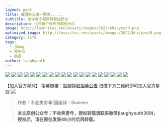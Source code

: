 ```yaml
---
layout: post
title: 被困办公室一整晚......
subtitle: 也许每个程序员都经历过
description: 也许每个程序员都经历过
image: http://favorites.ren/assets/images/2022/bhx/yzw/0.png
optimized_image: http://favorites.ren/assets/images/2022/bhx/yzw/0.png
category: life
tags:
  - 找bug
  - 程序员
  - 熬夜
author: laughyouth
---
```


![](http://favorites.ren/assets/images/2022/bhx/yzw/1.jpg)
![](http://favorites.ren/assets/images/2022/bhx/yzw/2.jpg)
![](http://favorites.ren/assets/images/2022/bhx/yzw/3.jpg)
![](http://favorites.ren/assets/images/2022/bhx/yzw/4.jpg)
![](http://favorites.ren/assets/images/2022/bhx/yzw/5.jpg)
![](http://favorites.ren/assets/images/2022/bhx/yzw/6.jpg)
![](http://favorites.ren/assets/images/2022/bhx/yzw/7.jpg)
![](http://favorites.ren/assets/images/2022/bhx/yzw/8.jpg)
![](http://favorites.ren/assets/images/2022/bhx/yzw/9.jpg)
![](http://favorites.ren/assets/images/2022/bhx/yzw/10.jpg)
![](http://favorites.ren/assets/images/2022/bhx/yzw/11.jpg)
![](http://favorites.ren/assets/images/2022/bhx/yzw/12.jpg)
![](http://favorites.ren/assets/images/2022/bhx/yzw/13.jpg)
![](http://favorites.ren/assets/images/2022/bhx/yzw/14.jpg)
![](http://favorites.ren/assets/images/2022/bhx/yzw/15.jpg)
![](http://favorites.ren/assets/images/2022/bhx/yzw/16.jpg)
![](http://favorites.ren/assets/images/2022/bhx/yzw/17.jpg)
![](http://favorites.ren/assets/images/2022/bhx/yzw/18.jpg)
![](http://favorites.ren/assets/images/2022/bhx/yzw/19.jpg)
![](http://favorites.ren/assets/images/2022/bhx/yzw/20.jpg)

【加入官方星球】
招募链接：[就聊挣钱招募公告](https://mp.weixin.qq.com/s/bscD8BoVk4ZUv9TJL1iK2A)
扫描下方二维码即可加入官方星球
![](http://favorites.ren/assets/images/2022/bhx/hei/7.png)

>作者：不会笑青年|漫画师：Summer

>**本文原创公众号：不会笑青年，授权转载请联系微信(laughyouth369)，授权后，请在原创发表48小时后再转载。**